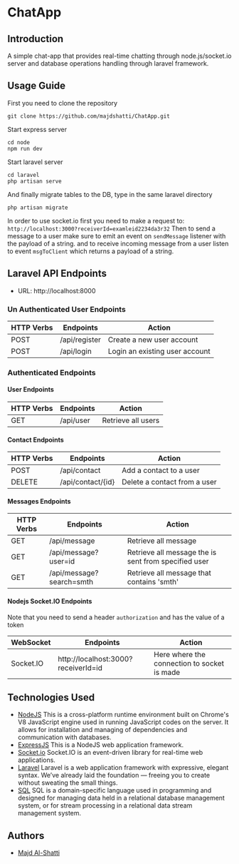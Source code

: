 # ChatApp

## Introduction

A simple chat-app that provides real-time chatting through node.js/socket.io server and database operations handling through laravel framework.

## Usage Guide

First you need to clone the repository

```
git clone https://github.com/majdshatti/ChatApp.git
```

Start express server

```
cd node
npm run dev
```

Start laravel server

```
cd laravel
php artisan serve
```

And finally migrate tables to the DB, type in the same laravel directory

```
php artisan migrate
```

In order to use socket.io first you need to make a request to:
`http://localhost:3000?receiverId=examleid2234da3r32`
Then to send a message to a user make sure to emit an event on `sendMessage` listener with the payload of a string.
and to receive incoming message from a user listen to event `msgToClient` which returns a payload of a string.

## Laravel API Endpoints

- URL: http://localhost:8000

### Un Authenticated User Endpoints

| HTTP Verbs | Endpoints     | Action                         |
| ---------- | ------------- | ------------------------------ |
| POST       | /api/register | Create a new user account      |
| POST       | /api/login    | Login an existing user account |

### Authenticated Endpoints

#### User Endpoints

| HTTP Verbs | Endpoints | Action             |
| ---------- | --------- | ------------------ |
| GET        | /api/user | Retrieve all users |

#### Contact Endpoints

| HTTP Verbs | Endpoints         | Action                       |
| ---------- | ----------------- | ---------------------------- |
| POST       | /api/contact      | Add a contact to a user      |
| DELETE     | /api/contact/{id} | Delete a contact from a user |

#### Messages Endpoints

| HTTP Verbs | Endpoints                | Action                                               |
| ---------- | ------------------------ | ---------------------------------------------------- |
| GET        | /api/message             | Retrieve all message                                 |
| GET        | /api/message?user=id     | Retrieve all message the is sent from specified user |
| GET        | /api/message?search=smth | Retrieve all message that contains 'smth'            |

#### Nodejs Socket.IO Endpoints

Note that you need to send a header `authorization` and has the value of a token

| WebSocket | Endpoints                           | Action                                      |
| --------- | ----------------------------------- | ------------------------------------------- |
| Socket.IO | http://localhost:3000?receiverId=id | Here where the connection to socket is made |

## Technologies Used

- [NodeJS](https://nodejs.org/) This is a cross-platform runtime environment built on Chrome's V8 JavaScript engine used in running JavaScript codes on the server. It allows for installation and managing of dependencies and communication with databases.
- [ExpressJS](https://www.expresjs.org/) This is a NodeJS web application framework.
- [Socket.io](https://socket.io) Socket.IO is an event-driven library for real-time web applications.
- [Laravel](https://laravel.com/) Laravel is a web application framework with expressive, elegant syntax. We’ve already laid the foundation — freeing you to create without sweating the small things.
- [SQL]() SQL is a domain-specific language used in programming and designed for managing data held in a relational database management system, or for stream processing in a relational data stream management system.

## Authors

- [Majd Al-Shatti](https://github.com/majdshatti)
